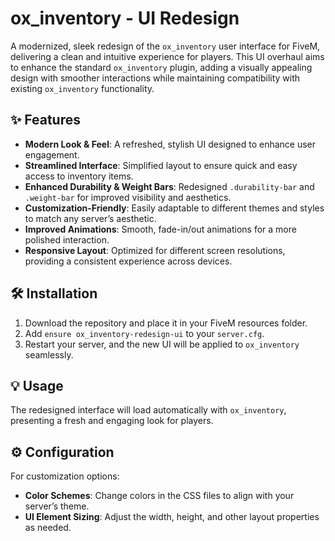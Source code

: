# ox_inventory - UI Redesign

A modernized, sleek redesign of the `ox_inventory` user interface for FiveM, delivering a clean and intuitive experience for players. This UI overhaul aims to enhance the standard `ox_inventory` plugin, adding a visually appealing design with smoother interactions while maintaining compatibility with existing `ox_inventory` functionality.

## ✨ Features

- **Modern Look & Feel**: A refreshed, stylish UI designed to enhance user engagement.
- **Streamlined Interface**: Simplified layout to ensure quick and easy access to inventory items.
- **Enhanced Durability & Weight Bars**: Redesigned `.durability-bar` and `.weight-bar` for improved visibility and aesthetics.
- **Customization-Friendly**: Easily adaptable to different themes and styles to match any server’s aesthetic.
- **Improved Animations**: Smooth, fade-in/out animations for a more polished interaction.
- **Responsive Layout**: Optimized for different screen resolutions, providing a consistent experience across devices.

## 🛠 Installation

1. Download the repository and place it in your FiveM resources folder.
2. Add `ensure ox_inventory-redesign-ui` to your `server.cfg`.
3. Restart your server, and the new UI will be applied to `ox_inventory` seamlessly.

## 💡 Usage

The redesigned interface will load automatically with `ox_inventory`, presenting a fresh and engaging look for players. 

## ⚙️ Configuration

For customization options:
- **Color Schemes**: Change colors in the CSS files to align with your server’s theme.
- **UI Element Sizing**: Adjust the width, height, and other layout properties as needed.
